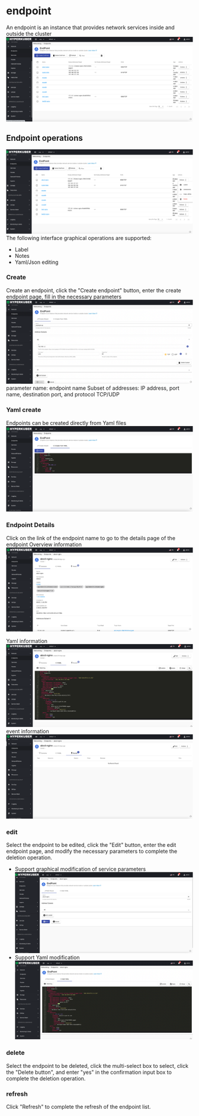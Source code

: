# endpoint

An endpoint is an instance that provides network services inside and outside the cluster
![Minion](../../../assets/images/network/ep-list-en.jpg)
## Endpoint operations

![Minion](../../../assets/images/network/ep-operation-en.jpg)
The following interface graphical operations are supported:

* Label
* Notes
* Yaml/Json editing

### Create
Create an endpoint, click the "Create endpoint" button, enter the create endpoint page, fill in the necessary parameters
![Minion](../../../assets/images/network/ep-create1-en.jpg)
parameter
name: endpoint name
Subset of addresses: IP address, port name, destination port, and protocol TCP/UDP

### Yaml create
Endpoints can be created directly from Yaml files
![Minion](../../../assets/images/network/ep-create-yaml-en.jpg)
### Endpoint Details
Click on the link of the endpoint name to go to the details page of the endpoint
Overview information
![Minion](../../../assets/images/network/ep-info1-en.jpg)

Yaml information
![Minion](../../../assets/images/network/ep-info2-en.jpg)
event information
![Minion](../../../assets/images/network/ep-info3-en.jpg)

### edit
Select the endpoint to be edited, click the "Edit" button, enter the edit endpoint page, and modify the necessary parameters to complete the deletion operation.
* Support graphical modification of service parameters
![Minion](../../../assets/images/network/ep-edit1-en.jpg)
* Support Yaml modification
![Minion](../../../assets/images/network/ep-edit-yaml-en.jpg)

### delete
Select the endpoint to be deleted, click the multi-select box to select, click the "Delete button", and enter "yes" in the confirmation input box to complete the deletion operation.
### refresh
Click "Refresh" to complete the refresh of the endpoint list.